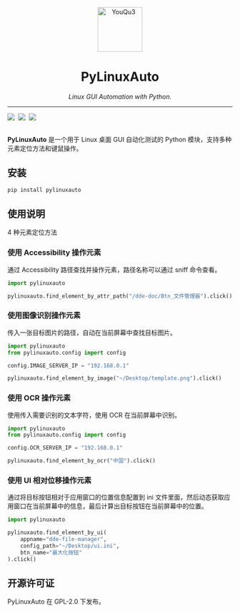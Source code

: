 <p align="center">
  <a href="https://github.com/funny-dream/youqu3">
    <img src="/pylinuxauto/logo.png" width="100" alt="YouQu3">
  </a>
</p>
<h1 align="center">PyLinuxAuto</h1>
<p align="center">
    <em>Linux GUI Automation with Python.</em>
</p>

--------------------------

<div style="float: left"><img src="https://img.shields.io/badge/python-007CFF?style=for-the-badge&logo=python&logoColor=white"></div>
<div style="float: left">&nbsp;&nbsp;</div>
<div style="float: left"><img src="https://img.shields.io/badge/Linux-007CFF?style=for-the-badge&logo=linux&logoColor=white"></div>
<div style="float: left">&nbsp;&nbsp;</div>
<div style="float: left"><img src="https://img.shields.io/badge/Deepin-007CFF?style=for-the-badge&logo=deepin&logoColor=white"></div>
<br><br>


**PyLinuxAuto** 是一个用于 Linux 桌面 GUI 自动化测试的 Python 模块，支持多种元素定位方法和键鼠操作。

## 安装

```bash
pip install pylinuxauto
```

## 使用说明

4 种元素定位方法

### 使用 Accessibility 操作元素

通过 Accessibility 路径查找并操作元素，路径名称可以通过 sniff 命令查看。

```python
import pylinuxauto

pylinuxauto.find_element_by_attr_path("/dde-doc/Btn_文件管理器").click()
```

### 使用图像识别操作元素

传入一张目标图片的路径，自动在当前屏幕中查找目标图片。

```python
import pylinuxauto
from pylinuxauto.config import config

config.IMAGE_SERVER_IP = "192.168.0.1"

pylinuxauto.find_element_by_image("~/Desktop/template.png").click()
```

### 使用 OCR 操作元素

使用传入需要识别的文本字符，使用 OCR 在当前屏幕中识别。

```python
import pylinuxauto
from pylinuxauto.config import config

config.OCR_SERVER_IP = "192.168.0.1"

pylinuxauto.find_element_by_ocr("中国").click()
```

### 使用 UI 相对位移操作元素

通过将目标按钮相对于应用窗口的位置信息配置到 ini 文件里面，然后动态获取应用窗口在当前屏幕中的信息，最后计算出目标按钮在当前屏幕中的位置。

```python
import pylinuxauto

pylinuxauto.find_element_by_ui(
    appname="dde-file-manager",
    config_path="~/Desktop/ui.ini",
    btn_name="最大化按钮"
).click()
```

## 开源许可证

PyLinuxAuto 在 GPL-2.0 下发布。
